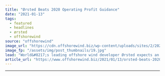 ```yaml
---
title: "Ørsted Beats 2020 Operating Profit Guidance"
date: "2021-01-13"
tags: 
  - featured
  - headlines
  - ørsted
  - offshorewind
source: "offshorewind"
image_url: "https://cdn.offshorewind.biz/wp-content/uploads/sites/2/2021/01/13084002/%C3%98rsted-Beats-2020-EBITDA-Guidance.jpg"
image_fp: "/assets/img/post_thumbnails/19.jpg"
lead: "World&#8217;s leading offshore wind developer Ørsted expects an operating profit (EBITDA) of DKK 18"
article_url: "https://www.offshorewind.biz/2021/01/13/orsted-beats-2020-operating-profit-guidance/"
---
```


---

